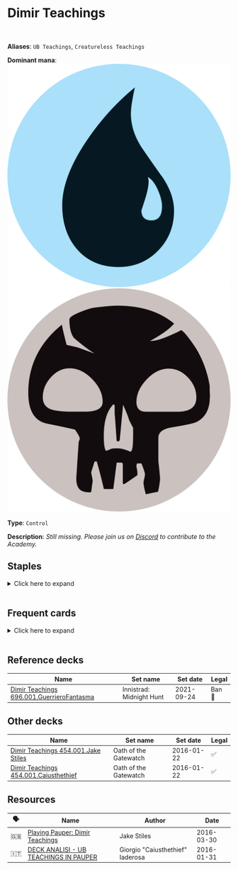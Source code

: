<!-- This page is automatically generated by Myr: do not update it manually. -->
<!-- Changes directly applied here will be lost. -->
<!-- If you plan to update this page, please update the template at https://github.com/Pauperformance/pauperformance-bot -->
<!-- Templates can be found under pauperformance-bot/resources/templates/ -->
# Dimir Teachings
<br/>

**Aliases**: `UB Teachings`, `Creatureless Teachings`


**Dominant mana**: <img src="../resources/images/mana/U.png" class="dominant-mana-icon"/> <img src="../resources/images/mana/B.png" class="dominant-mana-icon"/>

**Type**: `Control`

**Description**: _Still missing. Please join us on [Discord](https://discord.gg/fYQbpjjkQ3) to contribute to the Academy._


## **Staples**

<details>
  <summary>Click here to expand</summary>
<a href="https://scryfall.com/card/cmm/81/counterspell"><img src="https://cards.scryfall.io/normal/front/8/4/8493131c-0a7b-4be6-a8a2-0b425f4f67fb.jpg" class="archetype-card rounded-image"/></a>
<a href="https://scryfall.com/card/cmm/90/exclude"><img src="https://cards.scryfall.io/normal/front/0/1/014bc5a5-4483-42e9-9c14-1ad229b28eb7.jpg" class="archetype-card rounded-image"/></a>
<a href="https://scryfall.com/card/tsr/76/mystical-teachings"><img src="https://cards.scryfall.io/normal/front/f/7/f7cb51cd-8418-43ee-bf4f-6b959cc5b131.jpg" class="archetype-card rounded-image"/></a>
</details><br/>



## **Frequent cards**

<details>
  <summary>Click here to expand</summary>
<a href="https://scryfall.com/card/a25/40/accumulated-knowledge"><img src="https://cards.scryfall.io/normal/front/a/d/ad88e5ee-0eee-47af-a7b4-9bac044e1c8c.jpg" class="archetype-card rounded-image"/></a>
<a href="https://scryfall.com/card/2x2/168/agony-warp"><img src="https://cards.scryfall.io/normal/front/5/8/5890a23e-1da0-432b-8dc8-85b92dee9ba1.jpg" class="archetype-card rounded-image"/></a>
<a href="https://scryfall.com/card/uma/45/archaeomancer"><img src="https://cards.scryfall.io/normal/front/c/c/cc258713-6ce3-44e0-9b4b-8fa7d1d093a1.jpg" class="archetype-card rounded-image"/></a>
<a href="https://scryfall.com/card/cmm/370/bonders-ornament"><img src="https://cards.scryfall.io/normal/front/8/9/89486719-4aba-4465-986b-fecbe4d409a1.jpg" class="archetype-card rounded-image"/></a>
<a href="https://scryfall.com/card/mkc/96/brainstorm"><img src="https://cards.scryfall.io/normal/front/8/4/84479779-d570-4eee-9982-f6e918b4d75b.jpg" class="archetype-card rounded-image"/></a>
<a href="https://scryfall.com/card/tpr/42/capsize"><img src="https://cards.scryfall.io/normal/front/f/3/f36f6545-e4e0-4dc8-acea-e527e43f3e14.jpg" class="archetype-card rounded-image"/></a>
<a href="https://scryfall.com/card/clb/119/cast-down"><img src="https://cards.scryfall.io/normal/front/a/b/aba79021-39af-4e74-beb5-f2f508c865b2.jpg" class="archetype-card rounded-image"/></a>
<a href="https://scryfall.com/card/dmr/78/chainers-edict"><img src="https://cards.scryfall.io/normal/front/8/c/8c204471-d908-4a08-83e4-cf38999fa80f.jpg" class="archetype-card rounded-image"/></a>
<a href="https://scryfall.com/card/rvr/38/compulsive-research"><img src="https://cards.scryfall.io/normal/front/f/d/fd162ca2-3f27-4747-8f5c-8e66e9ceb7f2.jpg" class="archetype-card rounded-image"/></a>
<a href="https://scryfall.com/card/ima/46/condescend"><img src="https://cards.scryfall.io/normal/front/5/b/5ba16c0f-dd42-4a2a-8f08-bc8c8478952b.jpg" class="archetype-card rounded-image"/></a>
<a href="https://scryfall.com/card/dgm/23/crypt-incursion"><img src="https://cards.scryfall.io/normal/front/c/3/c3b71cc5-0a81-4cab-bae3-49335c04aaaa.jpg" class="archetype-card rounded-image"/></a>
<a href="https://scryfall.com/card/isd/50/curse-of-the-bloody-tome"><img src="https://cards.scryfall.io/normal/front/c/7/c7865e11-263b-4d61-af54-907c1acbb54f.jpg" class="archetype-card rounded-image"/></a>
<a href="https://scryfall.com/card/roe/59/deprive"><img src="https://cards.scryfall.io/normal/front/2/e/2efecdd9-bd3a-4b79-92da-6485589d5bde.jpg" class="archetype-card rounded-image"/></a>
<a href="https://scryfall.com/card/mid/48/devious-cover-up"><img src="https://c1.scryfall.com/file/scryfall-cards/normal/front/6/4/648281fe-89fb-4d8d-b944-3af28fb044f6.jpg" class="archetype-card rounded-image"/></a>
<a href="https://scryfall.com/card/gtc/63/devour-flesh"><img src="https://cards.scryfall.io/normal/front/8/8/88c42ebd-114a-430d-b3a4-ff2fb3093bf5.jpg" class="archetype-card rounded-image"/></a>
<a href="https://scryfall.com/card/mh1/87/diabolic-edict"><img src="https://cards.scryfall.io/normal/front/4/e/4eabbed2-1399-4cf1-9eba-b53c56caced4.jpg" class="archetype-card rounded-image"/></a>
<a href="https://scryfall.com/card/bro/91/disfigure"><img src="https://cards.scryfall.io/normal/front/a/a/aaa9c6f1-3938-448b-bdc3-22420c5984d3.jpg" class="archetype-card rounded-image"/></a>
<a href="https://scryfall.com/card/bfz/76/dispel"><img src="https://cards.scryfall.io/normal/front/b/c/bceab6b3-6b64-4964-a501-ce806a6c13ad.jpg" class="archetype-card rounded-image"/></a>
<a href="https://scryfall.com/card/ima/87/doom-blade"><img src="https://cards.scryfall.io/normal/front/9/0/90699423-2556-40f7-b8f5-c9d82f22d52e.jpg" class="archetype-card rounded-image"/></a>
<a href="https://scryfall.com/card/dst/41/echoing-decay"><img src="https://cards.scryfall.io/normal/front/f/8/f8e688e7-8350-4b78-bd49-a6ffdedad556.jpg" class="archetype-card rounded-image"/></a>
<a href="https://scryfall.com/card/cma/58/evincars-justice"><img src="https://cards.scryfall.io/normal/front/2/e/2e0fffc6-4395-441e-95a9-c9cf33af7907.jpg" class="archetype-card rounded-image"/></a>
<a href="https://scryfall.com/card/m21/50/frantic-inventory"><img src="https://cards.scryfall.io/normal/front/8/f/8f14abb0-0e9f-448e-85d7-6cb71f756c56.jpg" class="archetype-card rounded-image"/></a>
<a href="https://scryfall.com/card/cmm/98/ghostly-flicker"><img src="https://cards.scryfall.io/normal/front/d/c/dc143ba3-2a58-4980-9fa0-a05a9e9ed082.jpg" class="archetype-card rounded-image"/></a>
<a href="https://scryfall.com/card/csp/58/grim-harvest"><img src="https://cards.scryfall.io/normal/front/b/d/bdb1972f-2ef7-4fe2-8c8e-ab07f48a3176.jpg" class="archetype-card rounded-image"/></a>
<a href="https://scryfall.com/card/jmp/244/innocent-blood"><img src="https://cards.scryfall.io/normal/front/2/9/29184c64-03f3-4a50-ac18-e34b6c89635e.jpg" class="archetype-card rounded-image"/></a>
<a href="https://scryfall.com/card/mh2/49/lose-focus"><img src="https://c1.scryfall.com/file/scryfall-cards/normal/front/9/8/985bdb0c-ce6c-4506-8163-76f3b2fdf5fb.jpg" class="archetype-card rounded-image"/></a>
<a href="https://scryfall.com/card/2x2/58/mana-leak"><img src="https://cards.scryfall.io/normal/front/1/7/179236d9-6fe2-4db6-bdfb-f851e8d531a2.jpg" class="archetype-card rounded-image"/></a>
<a href="https://scryfall.com/card/sth/38/mind-games"><img src="https://cards.scryfall.io/normal/front/4/d/4da50979-1f5d-48d1-9406-dfc785273c04.jpg" class="archetype-card rounded-image"/></a>
<a href="https://scryfall.com/card/mkc/111/mulldrifter"><img src="https://cards.scryfall.io/normal/front/e/b/eb6d8d1c-8d23-4273-9c9b-f3b71eb0e105.jpg" class="archetype-card rounded-image"/></a>
<a href="https://scryfall.com/card/mkm/95/murder"><img src="https://cards.scryfall.io/normal/front/1/e/1ea6438b-0e6c-4d65-8bcd-34a988717c81.jpg" class="archetype-card rounded-image"/></a>
<a href="https://scryfall.com/card/tsr/78/piracy-charm"><img src="https://cards.scryfall.io/normal/front/9/c/9cb19ac2-edf9-4f9a-b9ba-2a33ba96a4d8.jpg" class="archetype-card rounded-image"/></a>
<a href="https://scryfall.com/card/otc/107/preordain"><img src="https://cards.scryfall.io/normal/front/1/2/122f2cc2-5f4d-497c-96b5-ed5698f28b51.jpg" class="archetype-card rounded-image"/></a>
<a href="https://scryfall.com/card/c21/258/pristine-talisman"><img src="https://cards.scryfall.io/normal/front/6/b/6b6307f3-bc63-463c-8ffc-a8b8b829e5d7.jpg" class="archetype-card rounded-image"/></a>
<a href="https://scryfall.com/card/mh1/64/prohibit"><img src="https://cards.scryfall.io/normal/front/0/a/0ae544bf-7229-4b82-99ad-32c3af36e30f.jpg" class="archetype-card rounded-image"/></a>
<a href="https://scryfall.com/card/stx/52/serpentine-curve"><img src="https://cards.scryfall.io/normal/front/d/6/d651b9e9-d723-4340-a010-d71b2a697e73.jpg" class="archetype-card rounded-image"/></a>
<a href="https://scryfall.com/card/dmr/66/snap"><img src="https://cards.scryfall.io/normal/front/f/1/f13406c6-f208-402a-94d3-a94a24f03563.jpg" class="archetype-card rounded-image"/></a>
<a href="https://scryfall.com/card/mm3/52/spire-monitor"><img src="https://cards.scryfall.io/normal/front/f/3/f30ed6e1-d713-40ae-81f6-d2d66914bbb9.jpg" class="archetype-card rounded-image"/></a>
<a href="https://scryfall.com/card/iko/100/suffocating-fumes"><img src="https://cards.scryfall.io/normal/front/6/6/66b562e4-35df-4aee-848d-ceb4204bbe58.jpg" class="archetype-card rounded-image"/></a>
<a href="https://scryfall.com/card/cmm/192/tragic-slip"><img src="https://cards.scryfall.io/normal/front/5/8/588332da-8ec5-49d1-a365-455beb7913a2.jpg" class="archetype-card rounded-image"/></a>
<a href="https://scryfall.com/card/cmm/194/twisted-abomination"><img src="https://cards.scryfall.io/normal/front/7/b/7bcaee2c-fad7-4ee2-8fe7-20b2c1eee5c5.jpg" class="archetype-card rounded-image"/></a>
</details><br/>



## **Reference decks**

| Name | Set name | Set date | Legal |
| -----| -------- | -------- | ----- |
| [Dimir Teachings 696.001.GuerrieroFantasma](https://www.mtggoldfish.com/deck/4869050) | Innistrad: Midnight Hunt | 2021-09-24 | Ban 🔨 |




## **Other decks**

| Name | Set name | Set date | Legal |
| -----| -------- | -------- | ----- |
| [Dimir Teachings 454.001.Jake Stiles](https://www.mtggoldfish.com/deck/4351084) | Oath of the Gatewatch | 2016-01-22 | ✅ |
| [Dimir Teachings 454.001.Caiusthethief](https://www.mtggoldfish.com/deck/4351085) | Oath of the Gatewatch | 2016-01-22 | ✅ |






## **Resources**

| 🗣️ | Name | Author | Date |
| -- | ---- | ------ | ---- |
| 🇬🇧 | <a target="_blank" href="https://www.mtggoldfish.com/articles/playing-pauper-dimir-teachings">Playing Pauper: Dimir Teachings</a> | Jake Stiles | 2016-03-30   |
| 🇮🇹 | <a target="_blank" href="http://www.metagame.it/articoli-pauper/1730-deck-analisi-ub-teachings.html">DECK ANALISI - UB TEACHINGS IN PAUPER</a> | Giorgio "Caiusthethief" Iaderosa | 2016-01-31   |

